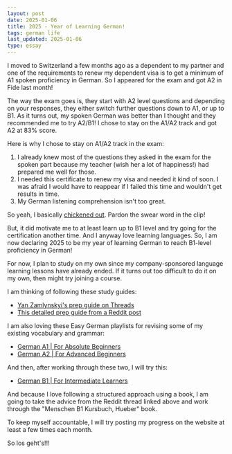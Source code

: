 ```yaml
---
layout: post
date: 2025-01-06
title: 2025 - Year of Learning German!
tags: german life
last_updated: 2025-01-06
type: essay
---
```


I moved to Switzerland a few months ago as a dependent to my partner and one of the requirements to renew my dependent visa is to get a minimum of A1 spoken proficiency in German. So I appeared for the exam and got A2 in Fide last month! 

The way the exam goes is, they start with A2 level questions and depending on your responses, they either switch further questions down to A1, or up to B1. As it turns out, my spoken German was better than I thought and they recommended me to try A2/B1! I chose to stay on the A1/A2 track and got A2 at 83% score. 

Here is why I chose to stay on A1/A2 track in the exam:

1. I already knew most of the questions they asked in the exam for the spoken part because my teacher (wish her a lot of happiness!) had prepared me well for those.
2. I needed this certificate to renew my visa and needed it kind of soon. I was afraid I would have to reappear if I failed this time and wouldn't get results in time.
3. My German listening comprehension isn't too great.

So yeah, I basically [chickened out](https://getyarn.io/yarn-clip/fb625d9f-4e3c-4b0c-9229-fc88bcc02863). Pardon the swear word in the clip!

But, it did motivate me to at least learn up to B1 level and try going for the certification another time. And I anyway love learning languages. So, I am now declaring 2025 to be my year of learning German to reach B1-level proficiency in German!

For now, I plan to study on my own since my company-sponsored language learning lessons have already ended. If it turns out too difficult to do it on my own, then might try joining a course.

I am thinking of following these study guides:
- [Yan Zamlynskyi's prep guide on Threads](https://www.threads.net/@yanzamlynskyi/post/DBzAlepoviq)
- [This detailed prep guide from a Reddit post](https://www.reddit.com/r/German/comments/cc9dhm/b1_self_study_guide/)

I am also loving these Easy German playlists for revising some of my existing vocabulary and grammar:
- [German A1 \| For Absolute Beginners](https://www.youtube.com/playlist?list=PLk1fjOl39-50kWobutO8NVFzbw9PHtbbg)
- [German A2 \| For Advanced Beginners](https://youtube.com/playlist?list=PLk1fjOl39-5201BUdhtOM_x23poNvLouT)

And then, after working through these two, I will try this:
- [German B1 \| For Intermediate Learners](https://www.youtube.com/playlist?list=PLk1fjOl39-53yooogv6RaJAK29mx7nz1d)

And because I love following a structured approach using a book, I am going to take the advice from the Reddit thread linked above and work through the "Menschen B1 Kursbuch, Hueber" book.

To keep myself accountable, I will try posting my progress on the website at least a few times each month.

So los geht's!!!
